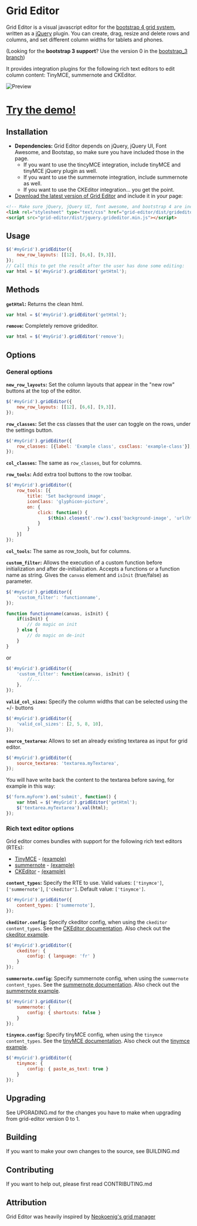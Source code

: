 Grid Editor
===========

Grid Editor is a visual javascript editor for the [bootstrap 4 grid system](http://getbootstrap.com/css/#grid), written as a [jQuery](http://jquery.com/) plugin. You can create, drag, resize and delete rows and columns, and set different column widths for tablets and phones.

(Looking for the __bootstrap 3 support__? Use the version 0 in the [bootstrap_3 branch](https://github.com/Frontwise/grid-editor/tree/bootstrap_3))

It provides integration plugins for the following rich text editors to edit column content: TinyMCE, summernote and CKEditor.

![Preview](http://i.imgur.com/UF9CCzk.png) 

# <a href="http://transfer.frontwise.com/frontwise/grid-editor/example/" target="_blank">Try the demo!</a>

Installation
------------

* __Dependencies:__ Grid Editor depends on jQuery, jQuery UI, Font Awesome, and Bootstap, so make sure you have included those in the page. 
    * If you want to use the tincyMCE integration, include tinyMCE and tinyMCE jQuery plugin as well.
    * If you want to use the summernote integration, include summernote as well.
    * If you want to use the CKEditor integration... you get the point.
* [Download the latest version of Grid Editor](https://github.com/Frontwise/grid-editor/archive/master.zip) and include it in your page: 

```html
<!-- Make sure jQuery, jQuery UI, font awesome, and bootstrap 4 are included. TinyMCE is optional. -->
<link rel="stylesheet" type="text/css" href="grid-editor/dist/grideditor.css" />
<script src="grid-editor/dist/jquery.grideditor.min.js"></script>
```

Usage
-----
```javascript
$('#myGrid').gridEditor({
    new_row_layouts: [[12], [6,6], [9,3]],
});
// Call this to get the result after the user has done some editing:
var html = $('#myGrid').gridEditor('getHtml');
```

Methods
-------

__`getHtml`:__ Returns the clean html.

```javascript
var html = $('#myGrid').gridEditor('getHtml');
```

__`remove`:__ Completely remove grideditor.

```javascript
var html = $('#myGrid').gridEditor('remove');
```
    
Options
-------

### General options

__`new_row_layouts`:__ Set the column layouts that appear in the "new row" buttons at the top of the editor.

```javascript
$('#myGrid').gridEditor({
    new_row_layouts: [[12], [6,6], [9,3]],
});
```

__`row_classes`:__ Set the css classes that the user can toggle on the rows, under the settings button.

```javascript
$('#myGrid').gridEditor({
    row_classes: [{label: 'Example class', cssClass: 'example-class'}],
});
```

__`col_classes`:__ The same as `row_classes`, but for columns.

__`row_tools`:__ Add extra tool buttons to the row toolbar.

```javascript
$('#myGrid').gridEditor({
    row_tools: [{
        title: 'Set background image',
        iconClass: 'glyphicon-picture',
        on: { 
            click: function() {
                $(this).closest('.row').css('background-image', 'url(http://placekitten.com/g/300/300)');
            }
        }
    }]
});
```
    
__`col_tools`:__ The same as row_tools, but for columns.

__`custom_filter`:__ Allows the execution of a custom function before initialization and after de-initialization. Accepts a functions or a function name as string.
Gives the `canvas` element and `isInit` (true/false) as parameter.

```javascript
$('#myGrid').gridEditor({
    'custom_filter': 'functionname',
});

function functionname(canvas, isInit) {
    if(isInit) {
        // do magic on init
    } else {
        // do magic on de-init
    }
}
```

or

```javascript
$('#myGrid').gridEditor({
    'custom_filter': function(canvas, isInit) {
        //...
    },
});
```

__`valid_col_sizes`:__ Specify the column widths that can be selected using the +/- buttons

```javascript
$('#myGrid').gridEditor({
    'valid_col_sizes': [2, 5, 8, 10],
});
```

__`source_textarea`:__ Allows to set an already existing textarea as input for grid editor.

```javascript
$('#myGrid').gridEditor({
    source_textarea: 'textarea.myTextarea',
});
```

You will have write back the content to the textarea before saving, for example in this way:

```javascript
$('form.myForm').on('submit', function() {
    var html = $('#myGrid').gridEditor('getHtml');
    $('textarea.myTextarea').val(html);
});
```

### Rich text editor options

Grid editor comes bundles with support for the following rich text editors (RTEs): 
* [TinyMCE](http://www.tinymce.com/) - [(example)](https://transfer.frontwise.com/frontwise/grid-editor/example/index.html)
* [summernote](http://summernote.org/) - [(example)](https://transfer.frontwise.com/frontwise/grid-editor/example/summernote.html)
* [CKEditor](http://ckeditor.com/) - [(example)](https://transfer.frontwise.com/frontwise/grid-editor/example/ckeditor.html)

__`content_types`:__ Specify the RTE to use. Valid values: `['tinymce']`, `['summernote']`, `['ckeditor']`. Default value: `['tinymce']`.

```javascript
$('#myGrid').gridEditor({
    content_types: ['summernote'],
});
```

__`ckeditor.config`:__ Specify ckeditor config, when using the `ckeditor` `content_types`.
See the [CKEditor documentation](http://docs.ckeditor.com/). 
Also check out the [ckeditor example](https://transfer.frontwise.com/frontwise/grid-editor/example/ckeditor.html).

```javascript
$('#myGrid').gridEditor({
    ckeditor: {
        config: { language: 'fr' }
    }
});
```

__`summernote.config`:__ Specify summernote config, when using the `summernote` `content_types`.
See the [summernote documentation](http://summernote.org/deep-dive/). 
Also check out the [summernote example](https://transfer.frontwise.com/frontwise/grid-editor/example/summernote.html).

```javascript
$('#myGrid').gridEditor({
    summernote: {
        config: { shortcuts: false }
    }
});
```

__`tinymce.config`:__ Specify tinyMCE config, when using the `tinymce` `content_types`.
See the [tinyMCE documentation](http://www.tinymce.com/wiki.php/Configuration).
Also check out the [tinymce example](https://transfer.frontwise.com/frontwise/grid-editor/example/index.html).

```javascript
$('#myGrid').gridEditor({
    tinymce: {
        config: { paste_as_text: true }
    }
});
```


Upgrading
---------

See UPGRADING.md for the changes you have to make when upgrading from grid-editor version 0 to 1.

Building
--------

If you want to make your own changes to the source, see BUILDING.md


Contributing
--------
If you want to help out, please first read CONTRIBUTING.md


Attribution
-----------

Grid Editor was heavily inspired by [Neokoenig's grid manager](https://github.com/neokoenig/jQuery-gridmanager)
